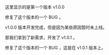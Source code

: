 这里显示的是第一个版本 v1.0.0

修复了这个版本的一个 BUG 。

v1.0.0 版本开发完成，但是因为某些原因暂时未上线。

那我们拿到了新需求，开发了 v1.0.1 。

修复了这个版本的一个 BUG ，这是在 v1.0.1 版本上。
